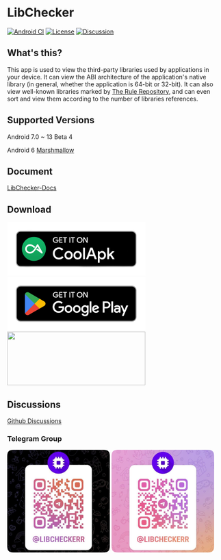 # LibChecker

[![Android CI](https://github.com/zhaobozhen/LibChecker/actions/workflows/android.yml/badge.svg)](https://github.com/zhaobozhen/LibChecker/actions/workflows/android.yml)
[![License](https://img.shields.io/github/license/zhaobozhen/LibChecker?label=License)](https://choosealicense.com/licenses/apache-2.0/)
[![Discussion](https://img.shields.io/badge/Telegram-Group-blue.svg?logo=telegram)](https://t.me/libcheckerr)

## What's this?
This app is used to view the third-party libraries used by applications in your device. It can view the ABI architecture of the application's native library (in general, whether the application is 64-bit or 32-bit). It can also view well-known libraries marked by [The Rule Repository](https://github.com/zhaobozhen/LibChecker-Rules), and can even sort and view them according to the number of libraries references.

## Supported Versions
Android 7.0 ~ 13 Beta 4

Android 6 [Marshmallow](https://github.com/zhaobozhen/LibChecker/tree/marshmallow)

## Document
[LibChecker-Docs](https://github.com/zhaobozhen/LibChecker-Docs)

## Download
[<img src="/source/coolapk-badge.png" width="323" height="125" />](https://www.coolapk.com/apk/com.absinthe.libchecker)
[<img src="/source/google-play-badge.png" width="323" height="125" />](https://play.google.com/store/apps/details?id=com.absinthe.libchecker)
[<img src="https://gitlab.com/IzzyOnDroid/repo/-/raw/master/assets/IzzyOnDroid.png" width="323" height="125" />](https://apt.izzysoft.de/fdroid/index/apk/com.absinthe.libchecker)

## Discussions
[Github Discussions](https://github.com/zhaobozhen/LibChecker/discussions)

### Telegram Group
<img src="/source/tg_group_dark.png#gh-dark-mode-only" width="240" height="240" />
<img src="/source/tg_group_light.png#gh-light-mode-only" width="240" height="240" />

